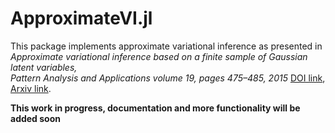 # ApproximateVI.jl

This package implements approximate variational inference as presented in  
*Approximate variational inference based on a finite sample of Gaussian latent variables,  
Pattern Analysis and Applications volume 19, pages 475–485, 2015* [DOI link](https://doi.org/10.1007/s10044-015-0496-9), [Arxiv link](https://arxiv.org/pdf/1906.04507.pdf).

**This work in progress, documentation and more functionality will be added soon**
